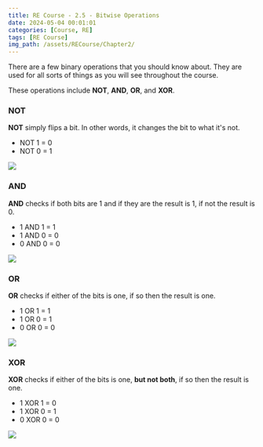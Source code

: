 ```yaml
---
title: RE Course - 2.5 - Bitwise Operations
date: 2024-05-04 00:01:01
categories: [Course, RE]
tags: [RE Course]
img_path: /assets/RECourse/Chapter2/
---
```


There are a few binary operations that you should know about. They are used for all sorts of things as you will see throughout the course.

These operations include **NOT**, **AND**, **OR**, and **XOR**.

### NOT

**NOT** simply flips a bit. In other words, it changes the bit to what it's not.  
* NOT 1 = 0
* NOT 0 = 1

![](BONot.png)

### AND

**AND** checks if both bits are 1 and if they are the result is 1, if not the result is 0.
* 1 AND 1 = 1
* 1 AND 0 = 0
* 0 AND 0 = 0

![](BOAnd.png)

### OR

**OR** checks if either of the bits is one, if so then the result is one.
* 1 OR 1 = 1
* 1 OR 0 = 1
* 0 OR 0 = 0

![](BOOr.png)

### XOR

**XOR** checks if either of the bits is one, **but not both**, if so then the result is one.
* 1 XOR 1 = 0
* 1 XOR 0 = 1
* 0 XOR 0 = 0

![](BOXor.png)
